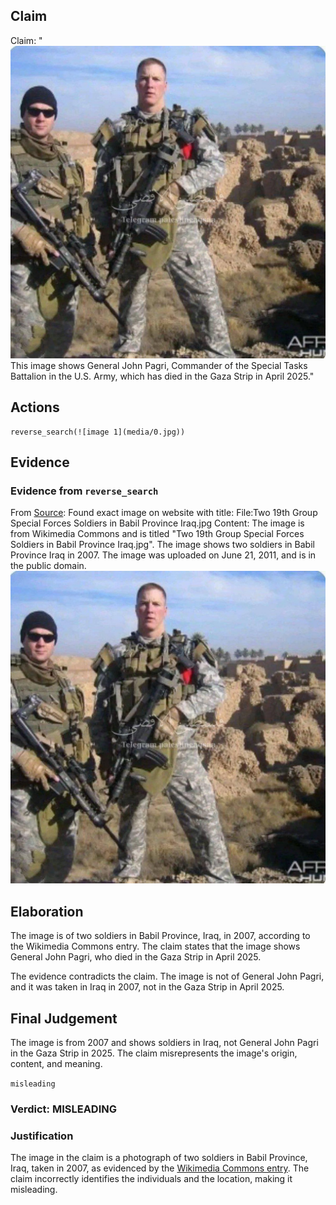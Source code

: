 ## Claim
Claim: "![image 1](media/0.jpg) This image shows General John Pagri, Commander of the Special Tasks Battalion in the U.S. Army, which has died in the Gaza Strip in April 2025."

## Actions
```
reverse_search(![image 1](media/0.jpg))
```

## Evidence
### Evidence from `reverse_search`
From [Source](https://en.wikipedia.org/wiki/File:Two_19th_Group_Special_Forces_Soldiers_in_Babil_Province_Iraq.jpg): Found exact image on website with title: File:Two 19th Group Special Forces Soldiers in Babil Province Iraq.jpg
Content: The image is from Wikimedia Commons and is titled "Two 19th Group Special Forces Soldiers in Babil Province Iraq.jpg". The image shows two soldiers in Babil Province Iraq in 2007. The image was uploaded on June 21, 2011, and is in the public domain. ![image 1](media/0.jpg)


## Elaboration
The image is of two soldiers in Babil Province, Iraq, in 2007, according to the Wikimedia Commons entry. The claim states that the image shows General John Pagri, who died in the Gaza Strip in April 2025.

The evidence contradicts the claim. The image is not of General John Pagri, and it was taken in Iraq in 2007, not in the Gaza Strip in April 2025.


## Final Judgement
The image is from 2007 and shows soldiers in Iraq, not General John Pagri in the Gaza Strip in 2025. The claim misrepresents the image's origin, content, and meaning.

`misleading`

### Verdict: MISLEADING

### Justification
The image in the claim is a photograph of two soldiers in Babil Province, Iraq, taken in 2007, as evidenced by the [Wikimedia Commons entry](https://en.wikipedia.org/wiki/File:Two_19th_Group_Special_Forces_Soldiers_in_Babil_Province_Iraq.jpg). The claim incorrectly identifies the individuals and the location, making it misleading.
